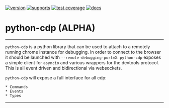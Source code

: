 
[![version](https://img.shields.io/pypi/v/python-cdp?color=green)](https://pypi.org/project/python-cdp/)
[![supports](https://img.shields.io/pypi/pyversions/python-cdp?color=blue&label=supports)](https://pypi.org/project/python-cdp/)
[![test coverage](https://codecov.io/gh/symonk/python-cdp/branch/main/graph/badge.svg)](https://codecov.io/gh/symonk/python-cdp)
[![docs](https://img.shields.io/badge/documentation-online-brightgreen.svg)](https://symonk.github.io/python-cdp/)


# python-cdp (**ALPHA**)

-----

`python-cdp` is a python library that can be used to attach to a remotely running chrome instance for debugging.  In order to
connect to the browser it should be launched with `--remote-debugging-port=X`.  `python-cdp` exposes a simple client for `asyncio`
and various wrappers for the devtools protocol.  This is all event driven and bidirectional via websockets.

`python-cdp` will expose a full interface for all cdp:
    
    * Commands
    * Events
    * Types

-----